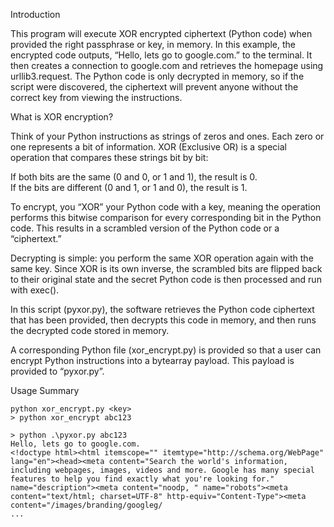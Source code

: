 Introduction  

This program will execute XOR encrypted ciphertext (Python code) when provided the right passphrase or key, in memory. In this example, the encrypted code outputs, “Hello, lets go to google.com.” to the terminal. It then creates a connection to google.com and retrieves the homepage using urllib3.request. The Python code is only decrypted in memory, so if the script were discovered, the ciphertext will prevent anyone without the correct key from viewing the instructions.  

What is XOR encryption?  

Think of your Python instructions as strings of zeros and ones. Each zero or one represents a bit of information. XOR (Exclusive OR) is a special operation that compares these strings bit by bit:  

If both bits are the same (0 and 0, or 1 and 1), the result is 0.  
If the bits are different (0 and 1, or 1 and 0), the result is 1.  

To encrypt, you “XOR” your Python code with a key, meaning the operation performs this bitwise comparison for every corresponding bit in the Python code. This results in a scrambled version of the Python code or a “ciphertext.”  

Decrypting is simple: you perform the same XOR operation again with the same key. Since XOR is its own inverse, the scrambled bits are flipped back to their original state and the secret Python code is then processed and run with exec().  

In this script (pyxor.py), the software retrieves the Python code ciphertext that has been provided, then decrypts this code in memory, and then runs the decrypted code stored in memory.  

A corresponding Python file (xor_encrypt.py) is provided so that a user can encrypt Python instructions into a bytearray payload. This payload is provided to “pyxor.py”.  

Usage Summary  

```
python xor_encrypt.py <key>  
> python xor_encrypt abc123
```

```
> python .\pyxor.py abc123
Hello, lets go to google.com.
<!doctype html><html itemscope="" itemtype="http://schema.org/WebPage" lang="en"><head><meta content="Search the world's information, including webpages, images, videos and more. Google has many special features to help you find exactly what you're looking for." name="description"><meta content="noodp, " name="robots"><meta content="text/html; charset=UTF-8" http-equiv="Content-Type"><meta content="/images/branding/googleg/ 
...
```
